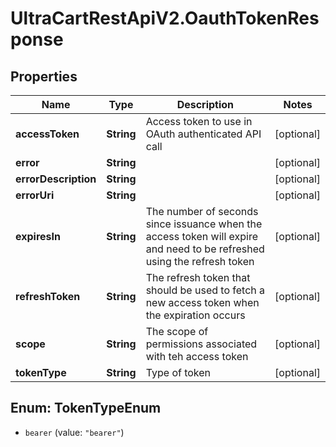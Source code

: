 # UltraCartRestApiV2.OauthTokenResponse

## Properties
Name | Type | Description | Notes
------------ | ------------- | ------------- | -------------
**accessToken** | **String** | Access token to use in OAuth authenticated API call | [optional] 
**error** | **String** |  | [optional] 
**errorDescription** | **String** |  | [optional] 
**errorUri** | **String** |  | [optional] 
**expiresIn** | **String** | The number of seconds since issuance when the access token will expire and need to be refreshed using the refresh token | [optional] 
**refreshToken** | **String** | The refresh token that should be used to fetch a new access token when the expiration occurs | [optional] 
**scope** | **String** | The scope of permissions associated with teh access token | [optional] 
**tokenType** | **String** | Type of token | [optional] 


<a name="TokenTypeEnum"></a>
## Enum: TokenTypeEnum


* `bearer` (value: `"bearer"`)




